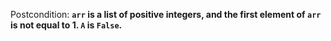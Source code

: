 Postcondition: **`arr` is a list of positive integers, and the first element of `arr` is not equal to 1. `A` is `False`.**